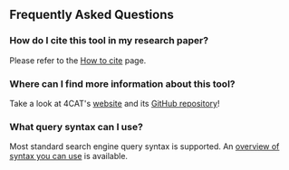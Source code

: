 ## Frequently Asked Questions

### How do I cite this tool in my research paper?

Please refer to the [How to cite](/page/citing/) page.

### Where can I find more information about this tool?

Take a look at 4CAT's [website](https://4cat.nl) and its 
[GitHub repository](https://github.com/digitalmethodsinitiative/4cat)!

### What query syntax can I use?

Most standard search engine query syntax is supported. An 
[overview of syntax you can use](/page/query-syntax/) is available.